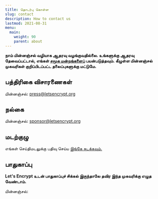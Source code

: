 ```yaml
---
title: தொடர்பு கொள்ள
slug: contact
description: How to contact us
lastmod: 2021-08-31
menu:
  main:
    weight: 90
    parent: about
---
```


**நாம் மின்னஞ்சல் வழியாக ஆதரவு வழங்குவதில்லை. உங்களுக்கு ஆதரவு தேவைப்பட்டால், எங்கள் [சமூக மன்றங்களைப்](https://community.letsencrypt.org) பயன்படுத்தவும். கீழுள்ள மின்னஞ்சல் முகவரிகள் குறிப்பிடப்பட்ட தலைப்புகளுக்கு மட்டுமே.**

## பத்திரிகை விசாரணைகள்

மின்னஞ்சல்: [press@letsencrypt.org](mailto:press@letsencrypt.org)

## நல்கை

மின்னஞ்சல்: [sponsor@letsencrypt.org](mailto:sponsor@letsencrypt.org)

## மடற்குழு

எங்கள் செய்திமடலுக்கு பதிவு செய்ய [இங்கே சுடக்கவும்.](https://mailchi.mp/letsencrypt.org/fjp6ha1gad)

## பாதுகாப்பு

**Let's Encrypt உடன் பாதுகாப்புச் சிக்கல் இருந்தாலே தவிர இந்த முகவரிக்கு எழுத வேண்டாம்.**

<span id="email">மின்னஞ்சல்: </span>

<script>
  var parts = ["security", '@', "letsencrypt", ".", "org"];
  var anchor = document.createElement("a");
  anchor.href = "mailto:" + parts.join("");
  anchor.text = parts.join("");
  document.getElementById("email").appendChild(anchor)
</script>
